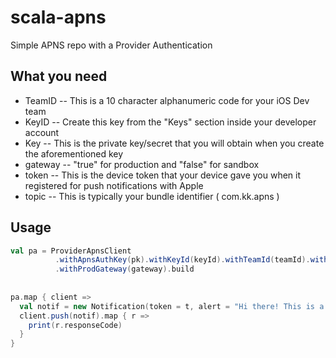 # scala-apns
Simple APNS repo with a Provider Authentication 

## What you need

  * TeamID -- This is a 10 character alphanumeric code for your iOS Dev team
  * KeyID -- Create this key from the "Keys" section inside your developer account
  * Key -- This is the private key/secret that you will obtain when you create the aforementioned key
  * gateway -- "true" for production and "false" for sandbox
  * token -- This is the device token that your device gave you when it registered for push notifications with Apple
  * topic -- This is typically your bundle identifier ( com.kk.apns ) 


## Usage

```scala
val pa = ProviderApnsClient
          .withApnsAuthKey(pk).withKeyId(keyId).withTeamId(teamId).withTopic("com.kk.apns")
          .withProdGateway(gateway).build
          
          
pa.map { client =>
  val notif = new Notification(token = t, alert = "Hi there! This is a push notification")
  client.push(notif).map { r =>
    print(r.responseCode)
  }
} 
```
